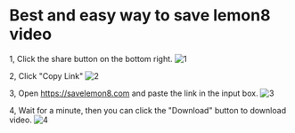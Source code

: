 # Best and easy way to save lemon8 video

1, Click the share button on the bottom right.
![1](https://github.com/user-attachments/assets/fd581ba9-5022-4ed3-81d1-323e6f408b88)

2, Click "Copy Link"
![2](https://github.com/user-attachments/assets/d783e75a-ea76-4f44-b3a3-61866d580692)

3, Open https://savelemon8.com and paste the link in the input box.
![3](https://github.com/user-attachments/assets/ff43cde1-193b-4247-bafc-4734ba733176)

4, Wait for a minute, then you can click the "Download" button to download video.
![4](https://github.com/user-attachments/assets/341110a0-f6f4-41fd-88b0-486692421c09)

